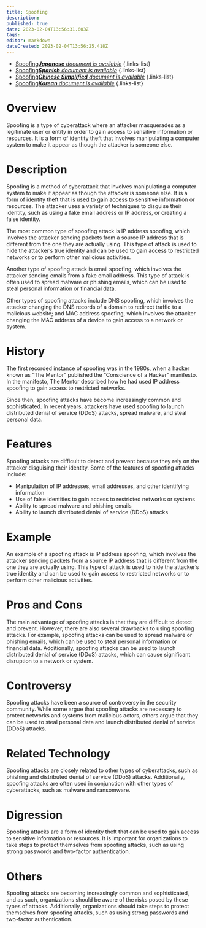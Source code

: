 ```yaml
---
title: Spoofing
description: 
published: true
date: 2023-02-04T13:56:31.603Z
tags: 
editor: markdown
dateCreated: 2023-02-04T13:56:25.418Z
---
```


- [Spoofing***Japanese** document is available*](/ja/Knowledge-base/Dictionary/spoofing)
{.links-list}
- [Spoofing***Spanish** document is available*](/es/Knowledge-base/Dictionary/spoofing)
{.links-list}
- [Spoofing***Chinese Simplified** document is available*](/zh/Knowledge-base/Dictionary/spoofing)
{.links-list}
- [Spoofing***Korean** document is available*](/ko/Knowledge-base/Dictionary/spoofing)
{.links-list}


# Overview
Spoofing is a type of cyberattack where an attacker masquerades as a legitimate user or entity in order to gain access to sensitive information or resources. It is a form of identity theft that involves manipulating a computer system to make it appear as though the attacker is someone else.

# Description
Spoofing is a method of cyberattack that involves manipulating a computer system to make it appear as though the attacker is someone else. It is a form of identity theft that is used to gain access to sensitive information or resources. The attacker uses a variety of techniques to disguise their identity, such as using a fake email address or IP address, or creating a false identity.

The most common type of spoofing attack is IP address spoofing, which involves the attacker sending packets from a source IP address that is different from the one they are actually using. This type of attack is used to hide the attacker’s true identity and can be used to gain access to restricted networks or to perform other malicious activities.

Another type of spoofing attack is email spoofing, which involves the attacker sending emails from a fake email address. This type of attack is often used to spread malware or phishing emails, which can be used to steal personal information or financial data.

Other types of spoofing attacks include DNS spoofing, which involves the attacker changing the DNS records of a domain to redirect traffic to a malicious website; and MAC address spoofing, which involves the attacker changing the MAC address of a device to gain access to a network or system.

# History
The first recorded instance of spoofing was in the 1980s, when a hacker known as “The Mentor” published the “Conscience of a Hacker” manifesto. In the manifesto, The Mentor described how he had used IP address spoofing to gain access to restricted networks.

Since then, spoofing attacks have become increasingly common and sophisticated. In recent years, attackers have used spoofing to launch distributed denial of service (DDoS) attacks, spread malware, and steal personal data.

# Features
Spoofing attacks are difficult to detect and prevent because they rely on the attacker disguising their identity. Some of the features of spoofing attacks include:

- Manipulation of IP addresses, email addresses, and other identifying information
- Use of false identities to gain access to restricted networks or systems
- Ability to spread malware and phishing emails
- Ability to launch distributed denial of service (DDoS) attacks

# Example
An example of a spoofing attack is IP address spoofing, which involves the attacker sending packets from a source IP address that is different from the one they are actually using. This type of attack is used to hide the attacker’s true identity and can be used to gain access to restricted networks or to perform other malicious activities.

# Pros and Cons
The main advantage of spoofing attacks is that they are difficult to detect and prevent. However, there are also several drawbacks to using spoofing attacks. For example, spoofing attacks can be used to spread malware or phishing emails, which can be used to steal personal information or financial data. Additionally, spoofing attacks can be used to launch distributed denial of service (DDoS) attacks, which can cause significant disruption to a network or system.

# Controversy
Spoofing attacks have been a source of controversy in the security community. While some argue that spoofing attacks are necessary to protect networks and systems from malicious actors, others argue that they can be used to steal personal data and launch distributed denial of service (DDoS) attacks.

# Related Technology
Spoofing attacks are closely related to other types of cyberattacks, such as phishing and distributed denial of service (DDoS) attacks. Additionally, spoofing attacks are often used in conjunction with other types of cyberattacks, such as malware and ransomware.

# Digression
Spoofing attacks are a form of identity theft that can be used to gain access to sensitive information or resources. It is important for organizations to take steps to protect themselves from spoofing attacks, such as using strong passwords and two-factor authentication.

# Others
Spoofing attacks are becoming increasingly common and sophisticated, and as such, organizations should be aware of the risks posed by these types of attacks. Additionally, organizations should take steps to protect themselves from spoofing attacks, such as using strong passwords and two-factor authentication.
